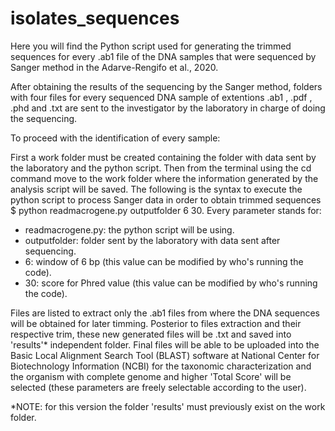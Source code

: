 # isolates_sequences
Here you will find the Python script used for generating the trimmed sequences for every .ab1 file of the DNA samples that were sequenced by Sanger method in the Adarve-Rengifo et al., 2020.

After obtaining the results of the sequencing by the Sanger method, folders with four files for every sequenced DNA sample of extentions .ab1 , .pdf , .phd and .txt are sent to the investigator by the laboratory in charge of doing the sequencing. 

To proceed with the identification of every sample:

First a work folder must be created containing the folder with data sent by the laboratory and the python script. Then from the terminal using the cd command move to the work folder where the information generated by the analysis script will be saved. The following is the syntax to execute the python script to process Sanger data in order to obtain trimmed sequences 
$ python readmacrogene.py outputfolder 6 30. Every parameter stands for:

  * readmacrogene.py: the python script will be using.
  * outputfolder: folder sent by the laboratory with data sent after sequencing. 
  * 6: window of 6 bp (this value can be modified by who's running the code).
  * 30: score for Phred value (this value can be modified by who's running the code).
  
Files are listed to extract only the .ab1 files from where the DNA sequences will be obtained for later timming. Posterior to files extraction and their respective trim, these new generated files will be .txt and saved into 'results'* independent folder. Final files will be able to be uploaded into the Basic Local Alignment Search Tool (BLAST) software at National Center for Biotechnology Information (NCBI) for the taxonomic characterization and the organism with complete genome and higher 'Total Score' will be selected (these parameters are freely selectable according to the user).

*NOTE: for this version the folder 'results' must previously exist on the work folder.
